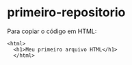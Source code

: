 # primeiro-repositorio

Para copiar o código em HTML:
```
<html>
  <h1>Meu primeiro arquivo HTML</h1>
  </html>
  ```

